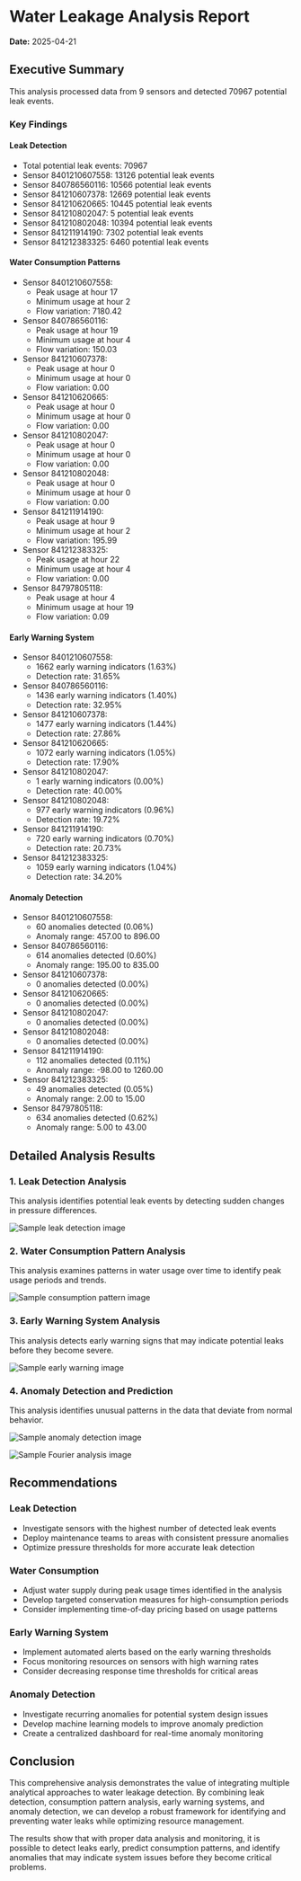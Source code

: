 # Water Leakage Analysis Report

**Date:** 2025-04-21

## Executive Summary

This analysis processed data from 9 sensors and detected 70967 potential leak events.

### Key Findings

#### Leak Detection
- Total potential leak events: 70967
- Sensor 8401210607558: 13126 potential leak events
- Sensor 840786560116: 10566 potential leak events
- Sensor 841210607378: 12669 potential leak events
- Sensor 841210620665: 10445 potential leak events
- Sensor 841210802047: 5 potential leak events
- Sensor 841210802048: 10394 potential leak events
- Sensor 841211914190: 7302 potential leak events
- Sensor 841212383325: 6460 potential leak events

#### Water Consumption Patterns
- Sensor 8401210607558:
  - Peak usage at hour 17
  - Minimum usage at hour 2
  - Flow variation: 7180.42
- Sensor 840786560116:
  - Peak usage at hour 19
  - Minimum usage at hour 4
  - Flow variation: 150.03
- Sensor 841210607378:
  - Peak usage at hour 0
  - Minimum usage at hour 0
  - Flow variation: 0.00
- Sensor 841210620665:
  - Peak usage at hour 0
  - Minimum usage at hour 0
  - Flow variation: 0.00
- Sensor 841210802047:
  - Peak usage at hour 0
  - Minimum usage at hour 0
  - Flow variation: 0.00
- Sensor 841210802048:
  - Peak usage at hour 0
  - Minimum usage at hour 0
  - Flow variation: 0.00
- Sensor 841211914190:
  - Peak usage at hour 9
  - Minimum usage at hour 2
  - Flow variation: 195.99
- Sensor 841212383325:
  - Peak usage at hour 22
  - Minimum usage at hour 4
  - Flow variation: 0.00
- Sensor 84797805118:
  - Peak usage at hour 4
  - Minimum usage at hour 19
  - Flow variation: 0.09

#### Early Warning System
- Sensor 8401210607558:
  - 1662 early warning indicators (1.63%)
  - Detection rate: 31.65%
- Sensor 840786560116:
  - 1436 early warning indicators (1.40%)
  - Detection rate: 32.95%
- Sensor 841210607378:
  - 1477 early warning indicators (1.44%)
  - Detection rate: 27.86%
- Sensor 841210620665:
  - 1072 early warning indicators (1.05%)
  - Detection rate: 17.90%
- Sensor 841210802047:
  - 1 early warning indicators (0.00%)
  - Detection rate: 40.00%
- Sensor 841210802048:
  - 977 early warning indicators (0.96%)
  - Detection rate: 19.72%
- Sensor 841211914190:
  - 720 early warning indicators (0.70%)
  - Detection rate: 20.73%
- Sensor 841212383325:
  - 1059 early warning indicators (1.04%)
  - Detection rate: 34.20%

#### Anomaly Detection
- Sensor 8401210607558:
  - 60 anomalies detected (0.06%)
  - Anomaly range: 457.00 to 896.00
- Sensor 840786560116:
  - 614 anomalies detected (0.60%)
  - Anomaly range: 195.00 to 835.00
- Sensor 841210607378:
  - 0 anomalies detected (0.00%)
- Sensor 841210620665:
  - 0 anomalies detected (0.00%)
- Sensor 841210802047:
  - 0 anomalies detected (0.00%)
- Sensor 841210802048:
  - 0 anomalies detected (0.00%)
- Sensor 841211914190:
  - 112 anomalies detected (0.11%)
  - Anomaly range: -98.00 to 1260.00
- Sensor 841212383325:
  - 49 anomalies detected (0.05%)
  - Anomaly range: 2.00 to 15.00
- Sensor 84797805118:
  - 634 anomalies detected (0.62%)
  - Anomaly range: 5.00 to 43.00

## Detailed Analysis Results

### 1. Leak Detection Analysis

This analysis identifies potential leak events by detecting sudden changes in pressure differences.

![Sample leak detection image](..\analysis_results/leak_detection/sensor_ID_plot.png)

### 2. Water Consumption Pattern Analysis

This analysis examines patterns in water usage over time to identify peak usage periods and trends.

![Sample consumption pattern image](..\analysis_results/consumption_patterns/sensor_ID_patterns.png)

### 3. Early Warning System Analysis

This analysis detects early warning signs that may indicate potential leaks before they become severe.

![Sample early warning image](..\analysis_results/early_warning/sensor_ID_early_warning.png)

### 4. Anomaly Detection and Prediction

This analysis identifies unusual patterns in the data that deviate from normal behavior.

![Sample anomaly detection image](..\analysis_results/anomaly_detection/sensor_ID_anomalies.png)

![Sample Fourier analysis image](..\analysis_results/anomaly_detection/ID/ID_Flow_fourier.png)

## Recommendations

### Leak Detection
- Investigate sensors with the highest number of detected leak events
- Deploy maintenance teams to areas with consistent pressure anomalies
- Optimize pressure thresholds for more accurate leak detection

### Water Consumption
- Adjust water supply during peak usage times identified in the analysis
- Develop targeted conservation measures for high-consumption periods
- Consider implementing time-of-day pricing based on usage patterns

### Early Warning System
- Implement automated alerts based on the early warning thresholds
- Focus monitoring resources on sensors with high warning rates
- Consider decreasing response time thresholds for critical areas

### Anomaly Detection
- Investigate recurring anomalies for potential system design issues
- Develop machine learning models to improve anomaly prediction
- Create a centralized dashboard for real-time anomaly monitoring

## Conclusion

This comprehensive analysis demonstrates the value of integrating multiple analytical approaches to water leakage detection. By combining leak detection, consumption pattern analysis, early warning systems, and anomaly detection, we can develop a robust framework for identifying and preventing water leaks while optimizing resource management.

The results show that with proper data analysis and monitoring, it is possible to detect leaks early, predict consumption patterns, and identify anomalies that may indicate system issues before they become critical problems.

